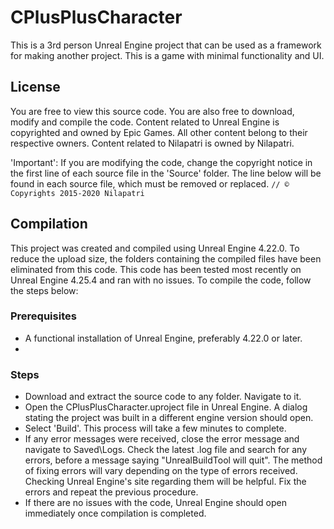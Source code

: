 # CPlusPlusCharacter
This is a 3rd person Unreal Engine project that can be used as a framework for making another project. This is a game with minimal functionality and UI.

## License

You are free to view this source code. You are also free to download, modify and compile the code. Content related to Unreal Engine is copyrighted and owned by Epic Games. All other content belong to their respective owners. Content related to Nilapatri is owned by Nilapatri.

'Important': If you are modifying the code, change the copyright notice in the first line of each source file in the 'Source' folder. The line below will be found in each source file, which must be removed or replaced.
```// © Copyrights 2015-2020 Nilapatri```

## Compilation
This project was created and compiled using Unreal Engine 4.22.0. To reduce the upload size, the folders containing the compiled files have been eliminated from this code.
This code has been tested most recently on Unreal Engine 4.25.4 and ran with no issues.
To compile the code, follow the steps below:

### Prerequisites
* A functional installation of Unreal Engine, preferably 4.22.0 or later.
* 

### Steps
* Download and extract the source code to any folder. Navigate to it.
* Open the CPlusPlusCharacter.uproject file in Unreal Engine. A dialog stating the project was built in a different engine version should open.
* Select 'Build'. This process will take a few minutes to complete.
* If any error messages were received, close the error message and navigate to Saved\Logs. Check the latest .log file and search for any errors, before a message saying "UnrealBuildTool will quit". The method of fixing errors will vary depending on the type of errors received. Checking Unreal Engine's site regarding them will be helpful. Fix the errors and repeat the previous procedure.
* If there are no issues with the code, Unreal Engine should open immediately once compilation is completed.
